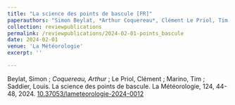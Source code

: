 ```yaml
---
title: "La science des points de bascule [FR]"
paperauthors: "Simon Beylat, *Arthur Coquereau*, Clément Le Priol, Tim Marino and Louis Saddier"
collection: reviewpublications
permalink: /reviewpublications/2024-02-01-points_bascule
date: 2024-02-01
venue: 'La Météorologie'
excerpt: ''

---
```


Beylat, Simon ; *Coquereau, Arthur* ; Le Priol, Clément ; Marino, Tim ; Saddier, Louis. La science des points de bascule. La Météorologie, 124, 44-48, 2024. [10.37053/lameteorologie-2024-0012](10.37053/lameteorologie-2024-0012)